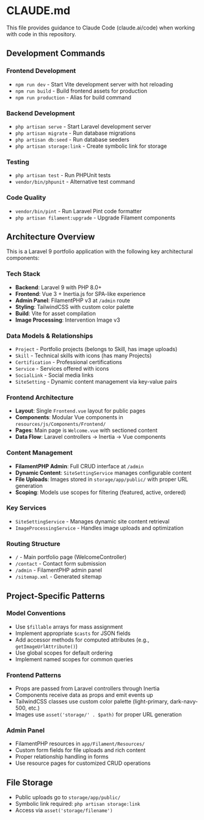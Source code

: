 # CLAUDE.md

This file provides guidance to Claude Code (claude.ai/code) when working with code in this repository.

## Development Commands

### Frontend Development
- `npm run dev` - Start Vite development server with hot reloading
- `npm run build` - Build frontend assets for production  
- `npm run production` - Alias for build command

### Backend Development
- `php artisan serve` - Start Laravel development server
- `php artisan migrate` - Run database migrations
- `php artisan db:seed` - Run database seeders
- `php artisan storage:link` - Create symbolic link for storage

### Testing
- `php artisan test` - Run PHPUnit tests
- `vendor/bin/phpunit` - Alternative test command

### Code Quality
- `vendor/bin/pint` - Run Laravel Pint code formatter
- `php artisan filament:upgrade` - Upgrade Filament components

## Architecture Overview

This is a Laravel 9 portfolio application with the following key architectural components:

### Tech Stack
- **Backend**: Laravel 9 with PHP 8.0+
- **Frontend**: Vue 3 + Inertia.js for SPA-like experience
- **Admin Panel**: FilamentPHP v3 at `/admin` route
- **Styling**: TailwindCSS with custom color palette
- **Build**: Vite for asset compilation
- **Image Processing**: Intervention Image v3

### Data Models & Relationships
- `Project` - Portfolio projects (belongs to Skill, has image uploads)
- `Skill` - Technical skills with icons (has many Projects)  
- `Certification` - Professional certifications
- `Service` - Services offered with icons
- `SocialLink` - Social media links
- `SiteSetting` - Dynamic content management via key-value pairs

### Frontend Architecture
- **Layout**: Single `Frontend.vue` layout for public pages
- **Components**: Modular Vue components in `resources/js/Components/Frontend/`
- **Pages**: Main page is `Welcome.vue` with sectioned content
- **Data Flow**: Laravel controllers → Inertia → Vue components

### Content Management
- **FilamentPHP Admin**: Full CRUD interface at `/admin`
- **Dynamic Content**: `SiteSettingService` manages configurable content
- **File Uploads**: Images stored in `storage/app/public/` with proper URL generation
- **Scoping**: Models use scopes for filtering (featured, active, ordered)

### Key Services
- `SiteSettingService` - Manages dynamic site content retrieval
- `ImageProcessingService` - Handles image uploads and optimization

### Routing Structure
- `/` - Main portfolio page (WelcomeController)
- `/contact` - Contact form submission
- `/admin` - FilamentPHP admin panel
- `/sitemap.xml` - Generated sitemap

## Project-Specific Patterns

### Model Conventions
- Use `$fillable` arrays for mass assignment
- Implement appropriate `$casts` for JSON fields
- Add accessor methods for computed attributes (e.g., `getImageUrlAttribute()`)
- Use global scopes for default ordering
- Implement named scopes for common queries

### Frontend Patterns
- Props are passed from Laravel controllers through Inertia
- Components receive data as props and emit events up
- TailwindCSS classes use custom color palette (light-primary, dark-navy-500, etc.)
- Images use `asset('storage/' . $path)` for proper URL generation

### Admin Panel
- FilamentPHP resources in `app/Filament/Resources/`
- Custom form fields for file uploads and rich content
- Proper relationship handling in forms
- Use resource pages for customized CRUD operations

## File Storage
- Public uploads go to `storage/app/public/`
- Symbolic link required: `php artisan storage:link`
- Access via `asset('storage/filename')`